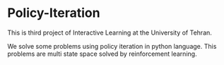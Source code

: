 # Policy-Iteration

This is third project of Interactive Learning at the University of Tehran.

We solve some problems using policy iteration in python language. This problems are multi state space solved by reinforcement learning.
